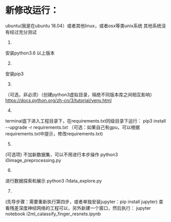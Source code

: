 # 新修改运行：

ubuntu(我是在ubuntu 18.04）或者其他linux，或者osx等类unix系统
其他系统没有经过充分测试

1.
安装python3.6 以上版本

2. 
安装pip3 

3.
（可选，非必须）（创建python3虚拟目录，隔绝不同版本库之间相互影响）
https://docs.python.org/zh-cn/3/tutorial/venv.html


4.
terminal底下进入工程目录下，在requirements.txt同级目录下运行：
pip3 install --upgrade -r requirements.txt
（可选：如果自己有gpu，可以根据requirements.txt中提示，修改requirements.txt)

5.
(可选项) 不加新数据集，可以不用进行本步操作
python3 i0image_preprocessing.py

6.
进行数据探索和展示
python3 i1data_explore.py

7.
(先导步骤：需要重新执行第四步，或者单独安装jupyter：pip install jupyter)
查看残差深度神经网络的工程可以，另外新建一个窗口，然后执行：
jupyter notebook i2ml_calassify_finger_resnets.ipynb
